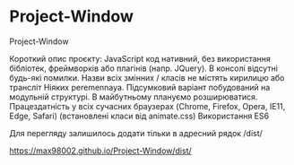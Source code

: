 # Project-Window

Project-Window

Короткий опис проєкту:  JavaScript код нативний, без використання бібліотек, фреймворків або плагінів (напр. JQuery). В консолі відсутні будь-які помилки.  Назви всіх змінних / класів не містять кирилицю або трансліт Ніяких peremennaya.  Підсумковий варіант побудований на модульній структурі.  В майбутньому плануємо розширюватися.  Працездатність у всіх сучасних браузерах (Chrome, Firefox, Opera, IE11, Edge, Safari) (встановлені класи від animate.css)  Використання ES6

Для перегляду залишилось додати тільки в адресний рядок /dist/

https://max98002.github.io/Project-Window/dist/
